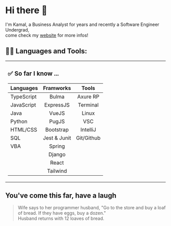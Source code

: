 # Hi there 👋

I'm Kamal, a Business Analyst for years and recently a Software Engineer Undergrad,  
come check my [website](https://kamalchafik.github.io/) for more infos!

## 👨‍💻 Languages and Tools:

<table style="border: hidden !important" >
  <tr>
  <td width="50%" valign="top">

### :white_check_mark: So far I know ...

| Languages               | Framworks                 |  Tools                    |  
|-------------------------|:-------------------------:|:-------------------------:|
| TypeScript              | Bulma                     | Axure RP                  |
| JavaScript              | ExpressJS                 | Terminal                  |
| Java                    | VueJS                     | Linux                     |
| Python                  | PugJS                     | VSC                       | 
| HTML/CSS                | Bootstrap                 | IntelliJ                  | 
| SQL                     | Jest & Junit              | Git/Github                | 
| VBA                     | Spring                    |                           | 
|                         | Django                    |                           | 
|                         | React                     |                           | 
|                         | Tailwind                  |                           | 

  </tr>
</table>

## You've come this far, have a laugh

> Wife says to her programmer husband, "Go to the store and buy a loaf of bread. If they have eggs, buy a dozen."  
> Husband returns with 12 loaves of bread.
